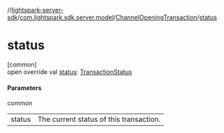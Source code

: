 //[lightspark-server-sdk](../../../index.md)/[com.lightspark.sdk.server.model](../index.md)/[ChannelOpeningTransaction](index.md)/[status](status.md)

# status

[common]\
open override val [status](status.md): [TransactionStatus](../-transaction-status/index.md)

#### Parameters

common

| | |
|---|---|
| status | The current status of this transaction. |
